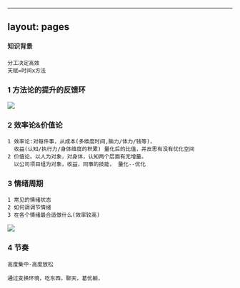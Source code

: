

---
layout: pages
---

#### 知识背景

```
分工决定高效
天赋=时间x方法 
```



### 1 方法论的提升的反馈环

![](http://qck2j2ro3.bkt.clouddn.com/test/20200713193808.png?imagelim)







### 2 效率论&价值论

```
1 效率论:对每件事，从成本(多维度时间,脑力/体力/钱等)，
  收益(认知/执行力/身体维度的积累) 量化后的比值，并反思有没有优化空间
2 价值论。以人为对象，对身体，认知两个层面有无增量。
  以公司项目组为对象，收益，同事的技能， 量化--优化 
```



### 3  情绪周期

```
1 常见的情绪状态
2 如何调调节情绪
3 在各个情绪最合适做什么(效率较高)
```

![](http://qck2j2ro3.bkt.clouddn.com/test/20200713194014.png?imagelim)



### 4 节奏

```
高度集中-高度放松

通过变换环境，吃东西，聊天，葛优躺，
```

